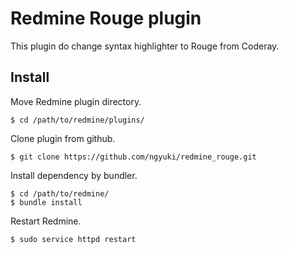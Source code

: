 # Redmine Rouge plugin

This plugin do change syntax highlighter to Rouge from Coderay.

## Install

Move Redmine plugin directory.

```console
$ cd /path/to/redmine/plugins/
```

Clone plugin from github.

```console
$ git clone https://github.com/ngyuki/redmine_rouge.git
```

Install dependency by bundler.

```console
$ cd /path/to/redmine/
$ bundle install
```

Restart Redmine.

```console
$ sudo service httpd restart
```
